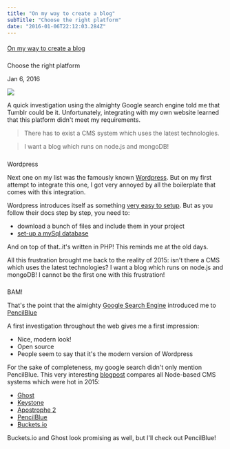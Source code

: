 ```yaml
---
title: "On my way to create a blog"
subTitle: "Choose the right platform"
date: "2016-01-06T22:12:03.284Z"
---
```


#### 

[On my way to create a blog](http://www.easybird.be/en/blog/creating-my-first-blog)

##### 

Choose the right platform

Jan 6, 2016

![](http://www.easybird.be/images/blog/posts/easyblog/2.jpg)

A quick investigation using the almighty Google search engine told me that Tumblr could be it. Unfortunately, integrating with my own website learned that this platform didn't meet my requirements.

> There has to exist a CMS system which uses the latest technologies.

> I want a blog which runs on node.js and mongoDB!

##### 

Wordpress

Next one on my list was the famously known [Wordpress](http://wordpress.com/). But on my first attempt to integrate this one, I got very annoyed by all the boilerplate that comes with this integration.

Wordpress introduces itself as something [very easy to setup](http://codex.wordpress.org/Integrating_Wordpress_with_Your_Website). But as you follow their docs step by step, you need to:

* download a bunch of files and include them in your project
* [set-up a mySql database](http://codex.wordpress.org/Installing_WordPress)

And on top of that..it's written in PHP! This reminds me at the old days.

All this frustration brought me back to the reality of 2015: isn't there a CMS which uses the latest technologies? I want a blog which runs on node.js and mongoDB! I cannot be the first one with this frustration!

### 

BAM!

That's the point that the almighty [Google Search Engine](https://www.google.be/webhp?sourceid=chrome-instant&ion=1&espv=2&ie=UTF-8#q=blog+node.js+mongodb+cms) introduced me to [PencilBlue](https://pencilblue.org/)

A first investigation throughout the web gives me a first impression:

* Nice, modern look!
* Open source
* People seem to say that it's the modern version of Wordpress

For the sake of completeness, my google search didn't only mention PencilBlue. This very interesting [blogpost](http://y-designs.com/blog/node-cms-comparison-2015/) compares all Node-based CMS systems which were hot in 2015:

* [Ghost](https://ghost.org/)
* [Keystone](http://keystonejs.com/)
* [Apostrophe 2](http://www.easybird.be/en/blog/Apostrophe%202)
* [PencilBlue](https://pencilblue.org/)
* [Buckets.io](https://github.com/asm-products/buckets)

Buckets.io and Ghost look promising as well, but I'll check out PencilBlue!